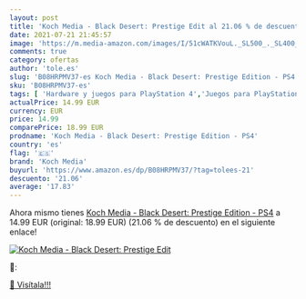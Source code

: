 ```yaml
---
layout: post
title: 'Koch Media - Black Desert: Prestige Edit al 21.06 % de descuento'
date: 2021-07-21 21:45:57
image: 'https://m.media-amazon.com/images/I/51cWATKVouL._SL500_._SL400_.jpg'
comments: true
category: ofertas
author: 'tole.es'
slug: 'B08HRPMV37-es Koch Media - Black Desert: Prestige Edition - PS4'
sku: 'B08HRPMV37-es'
tags: [ 'Hardware y juegos para PlayStation 4','Juegos para PlayStation 4','Videojuegos','koch media','ps4', ]
actualPrice: 14.99 EUR
currency: EUR
price: 14.99
comparePrice: 18.99 EUR
prodname: 'Koch Media - Black Desert: Prestige Edition - PS4'
country: 'es'
flag: '🇪🇸'
brand: 'Koch Media'
buyurl: 'https://www.amazon.es/dp/B08HRPMV37/?tag=tolees-21'
descuento: '21.06'
average: '17.83'
---
```


Ahora mismo tienes [Koch Media - Black Desert: Prestige Edition - PS4](https://www.amazon.es/dp/B08HRPMV37/?tag=tolees-21) a 14.99 EUR (original: 18.99 EUR) (21.06 %  de descuento) en el siguiente enlace!

[![Koch Media - Black Desert: Prestige Edit](https://m.media-amazon.com/images/I/51cWATKVouL._SL500_._SL400_.jpg)](https://www.amazon.es/dp/B08HRPMV37/?tag=tolees-21)

🔎:


[🛒 Visítala!!!](https://www.amazon.es/dp/B08HRPMV37/?tag=tolees-21)
